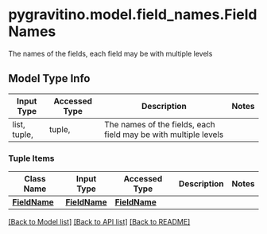 # pygravitino.model.field_names.FieldNames

The names of the fields, each field may be with multiple levels

## Model Type Info
Input Type | Accessed Type | Description | Notes
------------ | ------------- | ------------- | -------------
list, tuple,  | tuple,  | The names of the fields, each field may be with multiple levels | 

### Tuple Items
Class Name | Input Type | Accessed Type | Description | Notes
------------- | ------------- | ------------- | ------------- | -------------
[**FieldName**](FieldName.md) | [**FieldName**](FieldName.md) | [**FieldName**](FieldName.md) |  | 

[[Back to Model list]](../../README.md#documentation-for-models) [[Back to API list]](../../README.md#documentation-for-api-endpoints) [[Back to README]](../../README.md)

